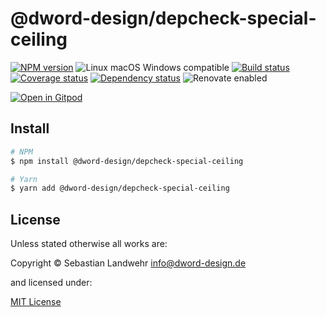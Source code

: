 <!-- TITLE/ -->
# @dword-design/depcheck-special-ceiling
<!-- /TITLE -->

<!-- BADGES/ -->
[![NPM version](https://img.shields.io/npm/v/@dword-design/depcheck-special-ceiling.svg)](https://npmjs.org/package/@dword-design/depcheck-special-ceiling)
![Linux macOS Windows compatible](https://img.shields.io/badge/os-linux%20%7C%C2%A0macos%20%7C%C2%A0windows-blue)
[![Build status](https://img.shields.io/github/workflow/status/dword-design/depcheck-special-ceiling/build)](https://github.com/dword-design/depcheck-special-ceiling/actions)
[![Coverage status](https://img.shields.io/coveralls/dword-design/depcheck-special-ceiling)](https://coveralls.io/github/dword-design/depcheck-special-ceiling)
[![Dependency status](https://img.shields.io/david/dword-design/depcheck-special-ceiling)](https://david-dm.org/dword-design/depcheck-special-ceiling)
![Renovate enabled](https://img.shields.io/badge/renovate-enabled-brightgreen)

[![Open in Gitpod](https://gitpod.io/button/open-in-gitpod.svg)](https://gitpod.io/#https://github.com/dword-design/depcheck-special-ceiling)
<!-- /BADGES -->

<!-- DESCRIPTION/ -->

<!-- /DESCRIPTION -->

<!-- INSTALL/ -->
## Install

```bash
# NPM
$ npm install @dword-design/depcheck-special-ceiling

# Yarn
$ yarn add @dword-design/depcheck-special-ceiling
```
<!-- /INSTALL -->

<!-- LICENSE/ -->
## License

Unless stated otherwise all works are:

Copyright &copy; Sebastian Landwehr <info@dword-design.de>

and licensed under:

[MIT License](https://opensource.org/licenses/MIT)
<!-- /LICENSE -->
